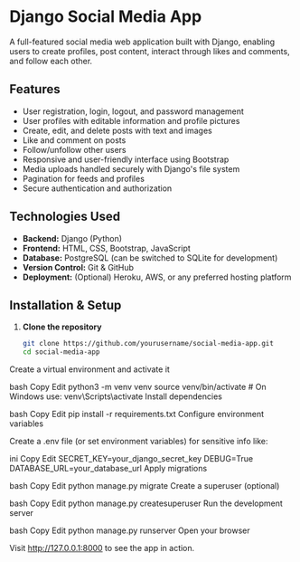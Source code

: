 # Django Social Media App

A full-featured social media web application built with Django, enabling users to create profiles, post content, interact through likes and comments, and follow each other.

## Features

- User registration, login, logout, and password management  
- User profiles with editable information and profile pictures  
- Create, edit, and delete posts with text and images  
- Like and comment on posts  
- Follow/unfollow other users  
- Responsive and user-friendly interface using Bootstrap  
- Media uploads handled securely with Django's file system  
- Pagination for feeds and profiles  
- Secure authentication and authorization  

## Technologies Used

- **Backend:** Django (Python)  
- **Frontend:** HTML, CSS, Bootstrap, JavaScript  
- **Database:** PostgreSQL (can be switched to SQLite for development)  
- **Version Control:** Git & GitHub  
- **Deployment:** (Optional) Heroku, AWS, or any preferred hosting platform  

## Installation & Setup

1. **Clone the repository**

   ```bash
   git clone https://github.com/yourusername/social-media-app.git
   cd social-media-app

Create a virtual environment and activate it

bash
Copy
Edit
python3 -m venv venv
source venv/bin/activate   # On Windows use: venv\Scripts\activate
Install dependencies

bash
Copy
Edit
pip install -r requirements.txt
Configure environment variables

Create a .env file (or set environment variables) for sensitive info like:

ini
Copy
Edit
SECRET_KEY=your_django_secret_key
DEBUG=True
DATABASE_URL=your_database_url
Apply migrations

bash
Copy
Edit
python manage.py migrate
Create a superuser (optional)

bash
Copy
Edit
python manage.py createsuperuser
Run the development server

bash
Copy
Edit
python manage.py runserver
Open your browser

Visit http://127.0.0.1:8000 to see the app in action.


